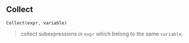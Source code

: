 ## Collect

```
Collect(expr, variable)
```

> collect subexpressions in `expr` which belong to the same `variable`.
